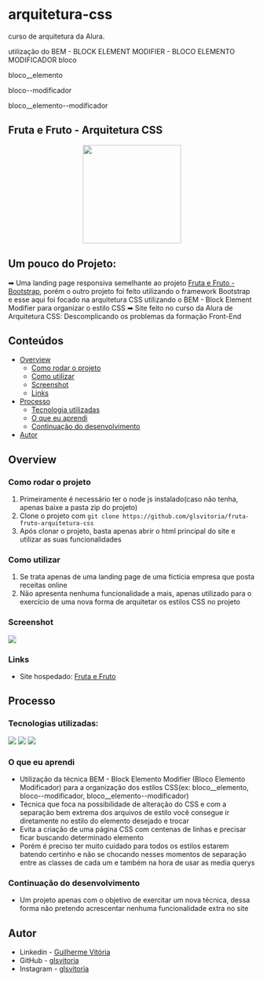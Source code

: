 # arquitetura-css
curso de arquitetura da Alura. 

utilização do BEM - BLOCK ELEMENT MODIFIER - BLOCO ELEMENTO MODIFICADOR
bloco

bloco__elemento

bloco--modificador

bloco__elemento--modificador

## Fruta e Fruto - Arquitetura CSS
<p align="center">
  <img src="https://img.icons8.com/plasticine/2x/circled-play.png" width="200px" height="200px"/></p>
<p align="center">

## Um pouco do Projeto:

➡ Uma landing page responsiva semelhante ao projeto [Fruta e Fruto - Bootstrap](https://github.com/glsvitoria/frutas-frutos-bootstrap), porém o outro projeto foi feito utilizando o framework Bootstrap e esse aqui foi focado na arquitetura CSS utilizando o BEM - Block Element Modifier para organizar o estilo CSS
➡ Site feito no curso da Alura de Arquitetura CSS: Descomplicando os problemas da formação Front-End

## Conteúdos

- [Overview](#overview)
  - [Como rodar o projeto](#como-rodar-o-projeto)
  - [Como utilizar](#como-utilizar-o-projeto)
  - [Screenshot](#screenshot)
  - [Links](#links)
- [Processo](#processo)
  - [Tecnologia utilizadas](#tecnologias-utilizadas)
  - [O que eu aprendi](#oque-eu-aprendi)
  - [Continuação do desenvolvimento](#continuacao-do-desenvolvimento)
- [Autor](#autor)

## Overview

### Como rodar o projeto

 1. Primeiramente é necessário ter o node js instalado(caso não tenha, apenas baixe a pasta zip do projeto) 
 2. Clone o projeto com `git clone https://github.com/glsvitoria/fruta-fruto-arquitetura-css`
 3. Após clonar o projeto, basta apenas abrir o html principal do site e utilizar as suas funcionalidades

### Como utilizar

 1. Se trata apenas de uma landing page de uma fictícia empresa que posta receitas online
 2. Não apresenta nenhuma funcionalidade a mais, apenas utilizado para o exercício de uma nova forma de arquitetar os estilos CSS no projeto

### Screenshot
![](./public/images/Screenshot.PNG)
### Links
- Site hospedado: [Fruta e Fruto](link)

## Processo

### Tecnologias utilizadas:

[<img src="https://img.shields.io/static/v1?label=&message=HTML&color=orange&style=for-the-badge&logo=HTML5&logoColor=white" />](https://github.com/glsvitoria)
[<img src="https://img.shields.io/static/v1?label=&message=CSS&color=blue&style=for-the-badge&logo=CSS3&logoColor=white" />](https://github.com/glsvitoria)
[<img src="https://img.shields.io/static/v1?label=&message=JS&color=yellowgreen&style=for-the-badge&logo=JavaScript&logoColor=white" />](https://github.com/glsvitoria)

### O que eu aprendi
 - Utilização da técnica BEM - Block Elemento Modifier (Bloco Elemento Modificador) para a organização dos estilos CSS(ex: bloco__elemento, bloco--modificador, bloco__elemento--modificador)
 - Técnica que foca na possibilidade de alteração do CSS e com a separação bem extrema dos arquivos de estilo você consegue ir diretamente no estilo do elemento desejado e trocar
 - Evita a criação de uma página CSS com centenas de linhas e precisar ficar buscando determinado elemento
 - Porém é preciso ter muito cuidado para todos os estilos estarem batendo certinho e não se chocando nesses momentos de separação entre as classes de cada um e também na hora de usar as media querys

### Continuação do desenvolvimento
 - Um projeto apenas com o objetivo de exercitar um nova técnica, dessa forma não pretendo acrescentar nenhuma funcionalidade extra no site

## Autor
- Linkedin - [Guilherme Vitória](https://www.linkedin.com/in/glsvitoria/)
- GitHub - [glsvitoria](https://github.com/glsvitoria)
- Instagram - [glsvitoria](https://www.instagram.com/glsvitoria/)